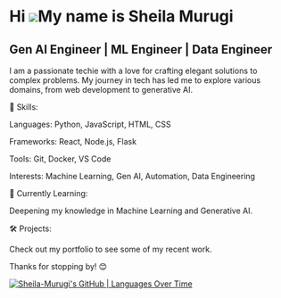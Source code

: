 Hi ![](https://user-images.githubusercontent.com/18350557/176309783-0785949b-9127-417c-8b55-ab5a4333674e.gif)My name is Sheila Murugi
======================================================================================================================================

Gen AI Engineer | ML Engineer | Data Engineer
---------------------------------------------

I am a passionate techie with a love for crafting elegant solutions to complex problems. My journey in tech has led me to explore various domains, from web development to generative AI.

🌟 Skills:

Languages: Python, JavaScript, HTML, CSS

Frameworks: React, Node.js, Flask

Tools: Git, Docker, VS Code

Interests: Machine Learning, Gen AI, Automation, Data Engineering

🌱 Currently Learning:

Deepening my knowledge in Machine Learning and Generative AI.

🛠️ Projects:

Check out my portfolio to see some of my recent work.


Thanks for stopping by! 😊

[![Sheila-Murugi's GitHub | Languages Over Time](https://stats.quira.sh/Sheila-Murugi/languages-over-time?theme=dark)](https://quira.sh?utm_source=widgets&utm_campaign=Sheila-Murugi)
